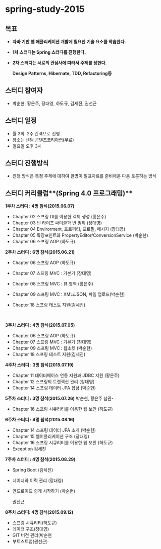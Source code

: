 
spring-study-2015
=================
## 목표

- **자바 기반 웹 애플리케이션 개발에 필요한 기술 요소를 학습한다.**

- **1차 스터디는 Spring 스터디를 진행한다.**

- **2차 스터디는 서로의 관심사에 따라서 주제를 정한다.**

  **Design Patterns, Hibernate, TDD, Refactoring등**

## 스터디 참여자

- 박순현, 황은주, 장대영, 하도규, 김세진, 권선근

## 스터디 일정

- 월 2회. 2주 간격으로 진행
- 장소는 센텀  [콘텐츠코리아랩](http://map.naver.com/local/siteview.nhn?code=11592587)(무료)
- 일요일 오후 3시

## 스터디 진행방식

- 진행 방식은 특정 주제에 대하여 한명이 발표자료를 준비해온 다음 토론하는 방식

## 스터디 커리큘럼**(Spring 4.0 프로그래밍)**
**1주차 스터디 : 4명 참석(2015.06.07)**

- Chapter 02 스프링 DI를 이용한 객체 생성 (황은주)
- Chapter 03 빈 라이프 싸이클과 빈 범위 (장대영)
- Chapter 04 Envirorment, 프로퍼티, 프로필, 메시지 (장대영)
- Chapter 05 확장포인트와 PropertyEditor/ConversionService (박순현)
- Chapter 06 스프링 AOP (하도규)



**2주차 스터디 : 6명 참석(2015.06.21)**

- Chapter 06 스프링 AOP (하도규)

- Chapter 07 스프링 MVC : 기본기 (장대영)

- Chapter 08 스프링 MVC : 뷰 영역 (황은주)

- Chapter 09 스프링 MVC : XML/JSON, 파일 업로드(박순현)

- Chapter 18 스프링 테스트 지원(김세진)

  ​

**3주차 스터디 : 4명 참석(2015.07.05)**

- Chapter 06 스프링 AOP (하도규)
- Chapter 07 스프링 MVC : 기본기 (장대영)
- Chapter 09 스프링 MVC : 웹소켓 (박순현)
- Chapter 18 스프링 테스트 지원(김세진)



**4주차 스터디 : 3명 참석(2015.07.19)**

- Chapter 11 데이터베이스 연동 지원과 JDBC 지원 (황은주)
- Chapter 12 스프링의 트랜잭션 관리  (장대영)
- Chapter 14 스프링 데이터 JPA 잡담 (박순현)



**5주차 스터디 : 3명 참석(2015.07.26)**
박순현, 황은주 참관- 

- Chapter 16 스프링 시큐리티를 이용한 웹 보안 (하도규)



**6주차 스터디 : 4명 참석(2015.08.16)**

- Chapter 14 스프링 데이터 JPA 소개 (박순현)
- Chapter 15  웹어플리케이션 구조 (장대영)
- Chapter 16 스프링 시큐리티를 이용한 웹 보안 (하도규)
- Exception 김세진



**7주차 스터디 : 4명 참석(2015.08.29)**

- Spring Boot (김세진)

- 데이터와 이력 관리 (장대영)

- 안드로이드 쉽게 시작하기 (박순현)

  권선근



**8주차 스터디: 4명 참석(2015.09.12)**

- 스프링 시큐리티(하도규)
- 데이터 구조(장대영)
- GIT 버전 관리(박순현
- 부트스트랩(권선근)